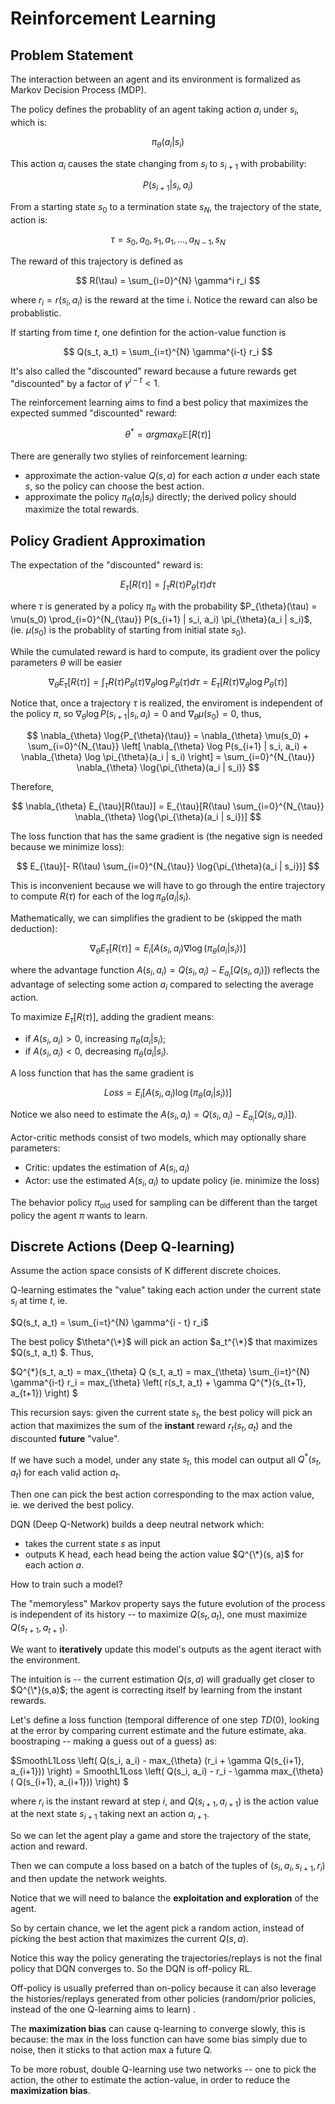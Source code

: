 # Reinforcement Learning

## Problem Statement
The interaction between an agent and its environment is formalized as Markov Decision Process (MDP).

The policy defines the probablity of an agent taking action $a_i$ under $s_i$, which is:

$$
\pi_{\theta}(a_i | s_i)
$$

This action $a_i$ causes the state changing from $s_i$ to $s_{i+1}$ with probability:

$$
P(s_{i+1} | s_i, a_i)
$$ 

From a starting state $s_0$ to a termination state $s_N$, the trajectory of the state, action is:

$$
\tau = s_0, a_0, s_1, a_1, \dots, a_{N-1}, s_N
$$

The reward of this trajectory is defined as

$$
R(\tau) = \sum_{i=0}^{N} \gamma^i r_i
$$

where $r_i = r(s_i, a_i)$ is the reward at the time i. Notice the reward can also be probablistic.

If starting from time $t$, one defintion for the action-value function is

$$
Q(s_t, a_t) = \sum_{i=t}^{N} \gamma^{i-t} r_i
$$

It's also called the "discounted" reward because a future rewards get "discounted" by a factor of $\gamma^{i-t} < 1$.

The reinforcement learning aims to find a best policy that maximizes the expected summed "discounted" reward:

$$
\theta^{*} = argmax_{\theta} \mathbb{E}[ R(\tau) ]
$$

There are generally two stylies of reinforcement learning:

- approximate the action-value $Q(s, a)$ for each action $a$ under each state $s$, so the policy can choose the best action.
- approximate the policy $\pi_{\theta}(a_i | s_i)$ directly; the derived policy should maximize the total rewards.

## Policy Gradient Approximation

The expectation of the "discounted" reward is:

$$
E_{\tau}[R(\tau)] = \int_{\tau}  R(\tau) P_{\theta}(\tau)d\tau
$$

where $\tau$ is generated by a policy $\pi_\theta$ with the probability $P_{\theta}(\tau) = \mu(s_0) \prod_{i=0}^{N_{\tau}} P(s_{i+1} | s_i, a_i) \pi_{\theta}(a_i | s_i)$, (ie. $\mu(s_0)$ is the probablity of starting from initial state $s_0$).

While the cumulated reward is hard to compute, its gradient over the policy parameters $\theta$ will be easier

$$
\nabla_{\theta} E_{\tau}[R(\tau)] = \int_{\tau}  R(\tau) P_{\theta}(\tau) \nabla_{\theta} \log{P_{\theta}(\tau)} d\tau = E_{\tau}[R(\tau) \nabla_{\theta} \log{P_{\theta}(\tau)}]
$$

Notice that, once a trajectory $\tau$ is realized, the enviroment is independent of the policy $\pi$, so $\nabla_{\theta} \log P(s_{i+1} | s_i, a_i) = 0$ and $\nabla_{\theta} \mu(s_0) = 0$, thus,

$$
\nabla_{\theta} \log{P_{\theta}(\tau)} =  \nabla_{\theta} \mu(s_0) + \sum_{i=0}^{N_{\tau}} \left[ \nabla_{\theta} \log P(s_{i+1} | s_i, a_i) + \nabla_{\theta} \log \pi_{\theta}(a_i | s_i) \right] = \sum_{i=0}^{N_{\tau}} \nabla_{\theta} \log{\pi_{\theta}(a_i | s_i)}
$$ 

Therefore,

$$
\nabla_{\theta} E_{\tau}[R(\tau)] = E_{\tau}[R(\tau) \sum_{i=0}^{N_{\tau}} \nabla_{\theta} \log{\pi_{\theta}(a_i | s_i})]
$$

The loss function that has the same gradient is (the negative sign is needed because we minimize loss):

$$
E_{\tau}[- R(\tau) \sum_{i=0}^{N_{\tau}} \log{\pi_{\theta}(a_i | s_i})]
$$

This is inconvenient because we will have to go through the entire trajectory to compute $R(\tau)$ for each of the $\log{\pi_{\theta}(a_i | s_i})$.

Mathematically, we can simplifies the gradient to be (skipped the math deduction):

$$
\nabla_{\theta} E_{\tau}[R(\tau)] \propto E_{i} \left[ A(s_i, a_i) \nabla \log \left( \pi_\theta(a_i | s_i) \right) \right]
$$

where the advantage function $A(s_i, a_i) = Q(s_i, a_i) - E_{a_i}[Q(s_i, a_i)])$ reflects the advantage of selecting some action $a_i$ compared to selecting the average action.

To maximize $E_{\tau}[R(\tau)]$, adding the gradient means:
- if $A(s_i, a_i) > 0$, increasing $\pi_\theta(a_i|s_i)$;
- if $A(s_i, a_i) < 0$, decreasing $\pi_\theta(a_i|s_i)$.

A loss function that has the same gradient is 

$$
Loss = E_{i} \left[ A(s_i, a_i) \log \left( \pi_\theta(a_i | s_i) \right) \right]
$$

Notice we also need to estimate the $A(s_i, a_i) = Q(s_i, a_i) - E_{a_i}[Q(s_i, a_i)])$. 

Actor-critic methods consist of two models, which may optionally share parameters:

- Critic: updates the estimation of $A(s_i, a_i)$
- Actor: use the estimated $A(s_i, a_i)$ to update policy (ie. minimize the loss)

The behavior policy $\pi_{\text{old}}$ used for sampling can be different than the target policy the agent $\pi$ wants to learn.

## Discrete Actions (Deep Q-learning)

Assume the action space consists of K different discrete choices.

Q-learning estimates the "value" taking each action under the current state $s_i$ at time $t$, ie.

$Q(s_t, a_t) = \sum_{i=t}^{N} \gamma^{i - t} r_i$

The best policy $\theta^{\*}$ will pick an action $a_t^{\*}$ that maximizes $Q(s_t, a_t) $. Thus,

$Q^{\*}(s_t, a_t) = max_{\theta} Q (s_t, a_t) = max_{\theta} \sum_{i=t}^{N} \gamma^{i-t} r_i = max_{\theta} \left( r(s_t, a_t) + \gamma Q^{\*}(s_{t+1}, a_{t+1}) \right) $

This recursion says: given the current state $s_t$, the best policy will pick an action that maximizes the sum of the **instant** reward $r_t(s_t, a_t)$ and the discounted **future** "value".

If we have such a model, under any state $s_t$, this model can output all $Q^*(s_t, a_t)$ for each valid action $a_t$. 

Then one can pick the best action corresponding to the max action value, ie. we derived the best policy.

DQN (Deep Q-Network) builds a deep neutral network which:
- takes the current state $s$ as input
- outputs K head, each head being the action value $Q^{\*}(s, a)$ for each action $a$.

How to train such a model?

The "memoryless" Markov property says the future evolution of the process is independent of its history -- to maximize $Q(s_t, a_t)$, one must maximize $Q(s_{t+1}, a_{t+1})$.

We want to **iteratively** update this model's outputs as the agent iteract with the environment.

The intuition is -- the current estimation $Q(s,a)$ will gradually get closer to $Q^{\*}(s,a)$; the agent is correcting itself by learning from the instant rewards.

Let's define a loss function (temporal difference of one step $TD(0)$, looking at the error by comparing current estimate and the future estimate, aka. boostraping -- making a guess out of a guess) as:

$SmoothL1Loss \left( Q(s_i, a_i) - max_{\theta} (r_i + \gamma Q(s_{i+1}, a_{i+1})) \right) = SmoothL1Loss \left( Q(s_i, a_i) - r_i  - \gamma max_{\theta} ( Q(s_{i+1}, a_{i+1})) \right) $

where $r_i$ is the instant reward at step $i$, and $Q(s_{i+1}, a_{i+1})$ is the action value at the next state $s_{i+1}$ taking next an action $a_{i+1}$.

So we can let the agent play a game and store the trajectory of the state, action and reward.

Then we can compute a loss based on a batch of the tuples of $(s_i, a_i, s_{i+1}, r_{i})$ and then update the network weights.

Notice that we will need to balance the **exploitation and exploration** of the agent. 

So by certain chance, we let the agent pick a random action, instead of picking the best action that maximizes the current $Q(s, a)$.

Notice this way the policy generating the trajectories/replays is not the final policy that DQN converges to. So the DQN is off-policy RL.

Off-policy is usually preferred than on-policy because it can also leverage the histories/replays generated from other policies (random/prior policies, instead of the one Q-learning aims to learn) .

The **maximization bias** can cause q-learning to converge slowly, this is because: the max in the loss function can have some bias simply due to noise, then it sticks to that action max a future Q.

To be more robust, double Q-learning use two networks -- one to pick the action, the other to estimate the action-value, in order to reduce the **maximization bias**.
